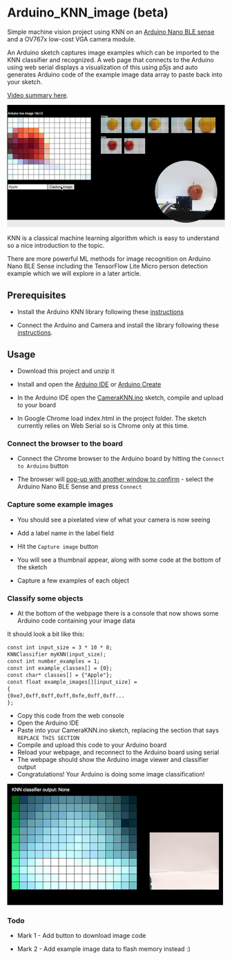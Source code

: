 # Arduino_KNN_image (beta)
Simple machine vision project using KNN on an [Arduino Nano BLE sense](https://store.arduino.cc/usa/nano-33-ble-sense) and a OV767x low-cost VGA camera module.

An Arduino sketch captures image examples which can be imported to the KNN classifier and recognized. A web page that connects to the Arduino using web serial displays a visualization of this using p5js and auto generates Arduino code of the example image data array to paste back into your sketch.

[Video summary here](https://twitter.com/DominicPajak/status/1277466634207162368?s=20). 

![capture](https://raw.githubusercontent.com/8bitkick/Arduino_KNN_image/master/images/capture.gif)


KNN is a classical machine learning algorithm which is easy to understand so a nice introduction to the topic.

There are more powerful ML methods for image recognition on Arduino Nano BLE Sense including the TensorFlow Lite Micro person detection example which we will explore in a later article.


## Prerequisites 
  
  * Install the Arduino KNN library following these [instructions](https://blog.arduino.cc/2020/06/18/simple-machine-learning-with-arduino-knn/)

  * Connect the Arduino and Camera and install the library following these [instructions](https://blog.arduino.cc/2020/06/24/machine-vision-with-low-cost-camera-modules/). 

  
## Usage
  
  * Download this project and unzip it
  
  * Install and open the [Arduino IDE](https://www.arduino.cc/en/main/software) or [Arduino Create](https://create.arduino.cc/projecthub/Arduino_Genuino/getting-started-with-arduino-web-editor-on-various-platforms-4b3e4a?f=1)

  * In the Arduino IDE open the [CameraKNN.ino](https://github.com/8bitkick/Arduino_KNN_image/blob/master/CameraKNN/CameraKNN.ino) sketch, compile and upload to your board

  * In Google Chrome load index.html in the project folder. The sketch currently relies on Web Serial so is Chrome only at this time.
  
  
### Connect the browser to the board

  * Connect the Chrome browser to the Arduino board by hitting the `Connect to Arduino` button
  
  * The browser will [pop-up with another window to confirm](https://raw.githubusercontent.com/8bitkick/Arduino_KNN_image/master/images/connectSerial.gif) - select the Arduino Nano BLE Sense and press `Connect`
  
### Capture some example images

  * You should see a pixelated view of what your camera is now seeing
  
  * Add a label name in the label field
  
  * Hit the `Capture image` button
  
  * You will see a thumbnail appear, along with some code at the bottom of the sketch
  
  * Capture a few examples of each object

### Classify some objects

  * At the bottom of the webpage there is a console that now shows some Arduino code containing your image data
  

It should look a bit like this:

```
const int input_size = 3 * 10 * 8;
KNNClassifier myKNN(input_size);
const int number_examples = 1;
const int example_classes[] = {0};
const char* classes[] = {"Apple"};
const float example_images[][input_size] =
{
{0xe7,0xff,0xff,0xff,0xfe,0xff,0xff...
};
```

   * Copy this code from the web console
   * Open the Arduino IDE
   * Paste into your CameraKNN.ino sketch, replacing the section that says `REPLACE THIS SECTION`
   * Compile and upload this code to your Arduino board
   * Reload your webpage, and reconnect to the Arduino board using serial
   * The webpage should show the Arduino image viewer and classifier output
   * Congratulations! Your Arduino is doing some image classification!
   
![classifying](https://raw.githubusercontent.com/8bitkick/Arduino_KNN_image/master/images/classifying.gif)

### Todo

* Mark 1 - Add button to download image code

* Mark 2 - Add example image data to flash memory instead :)

